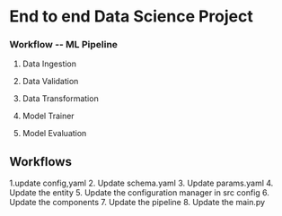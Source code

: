 # End to end Data Science Project

### Workflow -- ML Pipeline

1. Data Ingestion

2. Data Validation

3. Data Transformation

4. Model Trainer

5. Model Evaluation

## Workflows

1.update config,yaml
2. Update schema.yaml
3. Update params.yaml
4. Update the entity
5. Update the configuration manager in src config
6. Update the components
7. Update the pipeline 
8. Update the main.py
